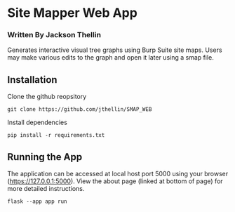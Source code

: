 # Site Mapper Web App
### Written By Jackson Thellin
Generates interactive visual tree graphs using Burp Suite site maps. Users may make various edits to the graph and open it later using a smap file.

## Installation
Clone the github reopsitory
```
git clone https://github.com/jthellin/SMAP_WEB
```
Install dependencies
```
pip install -r requirements.txt
```
## Running the App
The application can be accessed at local host port 5000 using your browser (https://127.0.0.1:5000). View the about page (linked at bottom of page) for more detailed instructions.
```
flask --app app run
```
